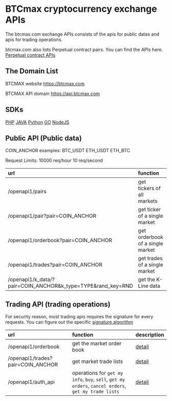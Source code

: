 # BTCmax cryptocurrency exchange APIs

The btcmax.com exchange APIs consists of the apis for public datas and apis for trading operations. 

btcmax.com also lists Perpetual contract pairs. You can find the APIs here. [Perpetual contract APIs](https://github.com/btcmax-dev/btcmax/tree/master/btcmax-mx-api-docs)

## The Domain List

BTCMAX website https://btcmax.com

BTCMAX API domain https://api.btcmax.com

## SDKs
[PHP](https://github.com/btcmax-dev/btcmax/blob/master/php-sdk) [JAVA](https://github.com/btcmax-dev/btcmax/blob/master/java-sdk) [Python](https://github.com/btcmax-dev/btcmax/blob/master/python-sdk) [GO](https://github.com/btcmax-dev/btcmax/blob/master/golang-sdk) [NodeJS](https://github.com/btcmax-dev/btcmax/blob/master/nodejs-sdk)

## Public API (Public data)
  
COIN_ANCHOR examples: BTC_USDT ETH_USDT ETH_BTC

Request Limits: 10000 req/hour 10 req/second

| url | function | description |
| :--- | :--- | :--- |
| /openapi1/pairs | get tickers of all markets | [detail](https://github.com/btcmax-dev/btcmax/blob/master/exchange_restful_api_en.md#get-tickers)|
|  /openapi1/pair?pair=COIN_ANCHOR | get ticker of a single market | [detail](https://github.com/btcmax-dev/btcmax/blob/master/exchange_restful_api_en.md#get-single-market-ticker)|
|  /openapi1/orderbook?pair=COIN_ANCHOR | get orderbook of a single market | [detail](https://github.com/btcmax-dev/btcmax/blob/master/exchange_restful_api_en.md#get-orderbook)|
|  /openapi1/trades?pair=COIN_ANCHOR | get trades of a single market | [detail](https://github.com/btcmax-dev/btcmax/blob/master/exchange_restful_api_en.md#get-trade-history)|
| /openapi1/k_data/?pair=COIN_ANCHOR&k_type=TYPE&rand_key=RND | get the K-Line data | [detail](https://github.com/btcmax-dev/btcmax/blob/master/exchange_restful_api_en.md#get-kline-data)|

## Trading API (trading operations)

For security reason, most trading apis requires the signature for every requests. You can figure out the specific [signature algorithm](https://github.com/btcmax-dev/btcmax/blob/master/signature_en.md#signature-algorithm)

| url | function | description |
| :--- | :--- | :--- |
| /openapi1/orderbook | get the market order book | [detail](https://github.com/btcmax-dev/btcmax/blob/master/exchange_restful_api_en.md#get-orderbook)|
|  /openapi1/trades?pair=COIN_ANCHOR | get market trade lists | [detail](https://github.com/btcmax-dev/btcmax/blob/master/exchange_restful_api_en.md#get-trade-history)|
| /openapi1/auth_api | operations for `get my info`, `buy`, `sell`, `get my orders`, `cancel orders`, `get my trade lists` | [detail](https://github.com/btcmax-dev/btcmax/blob/master/exchange_restful_api_en.md#get-my-info)|
